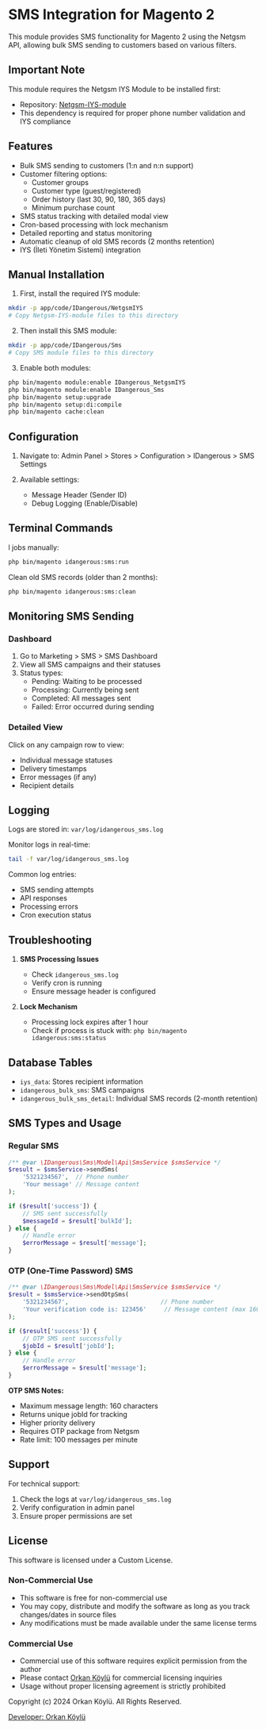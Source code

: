 # SMS Integration for Magento 2

This module provides SMS functionality for Magento 2 using the Netgsm API, allowing bulk SMS sending to customers based on various filters.

## Important Note

This module requires the Netgsm IYS Module to be installed first:
- Repository: [Netgsm-IYS-module](https://github.com/orkank/Netgsm-IYS-module/)
- This dependency is required for proper phone number validation and IYS compliance

## Features

- Bulk SMS sending to customers (1:n and n:n support)
- Customer filtering options:
  - Customer groups
  - Customer type (guest/registered)
  - Order history (last 30, 90, 180, 365 days)
  - Minimum purchase count
- SMS status tracking with detailed modal view
- Cron-based processing with lock mechanism
- Detailed reporting and status monitoring
- Automatic cleanup of old SMS records (2 months retention)
- IYS (İleti Yönetim Sistemi) integration

## Manual Installation

1. First, install the required IYS module:
```bash
mkdir -p app/code/IDangerous/NetgsmIYS
# Copy Netgsm-IYS-module files to this directory
```

2. Then install this SMS module:
```bash
mkdir -p app/code/IDangerous/Sms
# Copy SMS module files to this directory
```

3. Enable both modules:
```bash
php bin/magento module:enable IDangerous_NetgsmIYS
php bin/magento module:enable IDangerous_Sms
php bin/magento setup:upgrade
php bin/magento setup:di:compile
php bin/magento cache:clean
```

## Configuration

1. Navigate to: Admin Panel > Stores > Configuration > IDangerous > SMS Settings

2. Available settings:
   - Message Header (Sender ID)
   - Debug Logging (Enable/Disable)

## Terminal Commands

l jobs manually:
```bash
php bin/magento idangerous:sms:run
```

Clean old SMS records (older than 2 months):
```bash
php bin/magento idangerous:sms:clean
```

## Monitoring SMS Sending

### Dashboard
1. Go to Marketing > SMS > SMS Dashboard
2. View all SMS campaigns and their statuses
3. Status types:
   - Pending: Waiting to be processed
   - Processing: Currently being sent
   - Completed: All messages sent
   - Failed: Error occurred during sending

### Detailed View
Click on any campaign row to view:
- Individual message statuses
- Delivery timestamps
- Error messages (if any)
- Recipient details

## Logging

Logs are stored in: `var/log/idangerous_sms.log`

Monitor logs in real-time:
```bash
tail -f var/log/idangerous_sms.log
```

Common log entries:
- SMS sending attempts
- API responses
- Processing errors
- Cron execution status

## Troubleshooting

1. **SMS Processing Issues**
   - Check `idangerous_sms.log`
   - Verify cron is running
   - Ensure message header is configured

2. **Lock Mechanism**
   - Processing lock expires after 1 hour
   - Check if process is stuck with: `php bin/magento idangerous:sms:status`

## Database Tables

- `iys_data`: Stores recipient information
- `idangerous_bulk_sms`: SMS campaigns
- `idangerous_bulk_sms_detail`: Individual SMS records (2-month retention)

## SMS Types and Usage

### Regular SMS
```php
/** @var \IDangerous\Sms\Model\Api\SmsService $smsService */
$result = $smsService->sendSms(
    '5321234567',  // Phone number
    'Your message' // Message content
);

if ($result['success']) {
    // SMS sent successfully
    $messageId = $result['bulkId'];
} else {
    // Handle error
    $errorMessage = $result['message'];
}
```

### OTP (One-Time Password) SMS
```php
/** @var \IDangerous\Sms\Model\Api\SmsService $smsService */
$result = $smsService->sendOtpSms(
    '5321234567',                          // Phone number
    'Your verification code is: 123456'     // Message content (max 160 chars)
);

if ($result['success']) {
    // OTP SMS sent successfully
    $jobId = $result['jobId'];
} else {
    // Handle error
    $errorMessage = $result['message'];
}
```

**OTP SMS Notes:**
- Maximum message length: 160 characters
- Returns unique jobId for tracking
- Higher priority delivery
- Requires OTP package from Netgsm
- Rate limit: 100 messages per minute

## Support

For technical support:
1. Check the logs at `var/log/idangerous_sms.log`
2. Verify configuration in admin panel
3. Ensure proper permissions are set

## License

This software is licensed under a Custom License.

### Non-Commercial Use
- This software is free for non-commercial use
- You may copy, distribute and modify the software as long as you track changes/dates in source files
- Any modifications must be made available under the same license terms

### Commercial Use
- Commercial use of this software requires explicit permission from the author
- Please contact [Orkan Köylü](orkan.koylu@gmail.com) for commercial licensing inquiries
- Usage without proper licensing agreement is strictly prohibited

Copyright (c) 2024 Orkan Köylü. All Rights Reserved.

[Developer: Orkan Köylü](orkan.koylu@gmail.com)